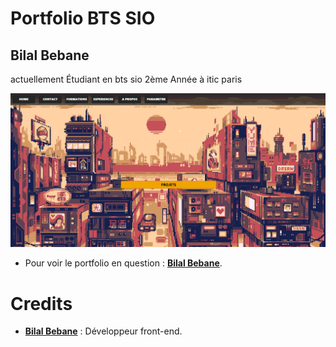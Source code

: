 # Portfolio BTS SIO
## Bilal Bebane

<p> actuellement Étudiant en bts sio 2ème Année à itic paris </p>

<p align="center">
	<img src="./asset/image/wallpaper.png" width="900">
</p>

* Pour voir le portfolio en question : **[Bilal Bebane](https://firebebane.github.io/ePortfolio/)**.

# Credits

* [**Bilal Bebane**](https://github.com/firebebane) : Développeur front-end.
